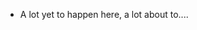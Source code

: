 - A lot yet to happen here, a lot about to....
<!---
Faithfreddy/Faithfreddy is a ✨ special ✨ repository because its `README.md` (this file) appears on your GitHub profile.
You can click the Preview link to take a look at your changes.
--->
